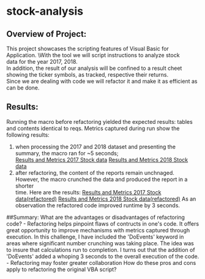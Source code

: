 # stock-analysis
##  Overview of Project:
This project showcases the scripting features of Visual Basic for Application. \With the tool we will script instructions to analyze stock  \
data for the year 2017, 2018. \
In addition, the result of our analysis will be confined to a result cheet showing the ticker symbols, as tracked, respective their returns. \
Since we are dealing with code we will refactor it and make it as efficient as can be done.

## Results:
Running the macro before refactoring yielded the expected results: tables and contents identical to reqs.
Metrics captured during run show the following results:
1) when processing the 2017 and 2018 dataset and presenting the summary, the macro ran for ~5 seconds; \
    [Results and Metrics 2017 Stock data](https://github.com/RichardYDepestre/stock-analysis/blob/main/vb_challenge_2017.png)
    [Results and Metrics 2018 Stock data](https://github.com/RichardYDepestre/stock-analysis/blob/main/vb_challenge_2018.png)
3) after refactoring, the content of the reports remain unchnaged. However, the macro crunched the data and produced the report in a shorter \
time. Here are the results:
    [Results and Metrics 2017 Stock data(refactored)](https://github.com/RichardYDepestre/stock-analysis/blob/main/vb_challenge_2017_after-regactoring.png)
    [Results and Metrics 2018 Stock data(refactored)](https://github.com/RichardYDepestre/stock-analysis/blob/main/vb_challenge_2018_after-regactoring.png)
As an observation the refactored code improved runtime by 3 seconds.

##Summary:
What are the advantages or disadvantages of refactoring code?
    - Refactoring helps pinpoint flaws of contructs in one's code. It offers great opportunity to improve mechanisms with metrics captured through execution. In this challenge, I have included the 'DoEvents' keyword in areas where significant number crunching was taking place. The idea was to insure that calculations run to completion. I turns out that the addition of 'DoEvents' added a whoping 3 seconds to the overall execution of the code.
    - Refactoring may foster greater collaboration 
How do these pros and cons apply to refactoring the original VBA script?

